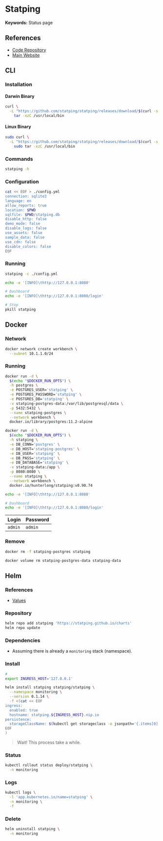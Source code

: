 # Statping

**Keywords:** Status page

## References

- [Code Repository](https://github.com/statping/statping)
- [Main Website](https://statping.com/)

## CLI

### Installation

#### Darwin Binary

```sh
curl \
  -L "https://github.com/statping/statping/releases/download/$(curl -s https://api.github.com/repos/statping/statping/releases/latest | grep tag_name | cut -d '"' -f 4)/statping-darwin-amd64.tar.gz" | \
    tar -xzC /usr/local/bin
```

#### Linux Binary

```sh
sudo curl \
  -L "https://github.com/statping/statping/releases/download/$(curl -s https://api.github.com/repos/statping/statping/releases/latest | grep tag_name | cut -d '"' -f 4)/statping-linux-amd64.tar.gz" | \
    sudo tar -xzC /usr/local/bin
```

### Commands

```sh
statping -h
```

### Configuration

```sh
cat << EOF > ./config.yml
connection: sqlite3
language: en
allow_reports: true
location: $PWD
sqlfile: $PWD/statping.db
disable_http: false
demo_mode: false
disable_logs: false
use_assets: false
sample_data: false
use_cdn: false
disable_colors: false
EOF
```

### Running

```sh
statping -c ./config.yml
```

```sh
echo -e '[INFO]\thttp://127.0.0.1:8080'

# Dashboard
echo -e '[INFO]\thttp://127.0.0.1:8080/login'
```

```sh
# Stop
pkill statping
```

## Docker

### Network

```sh
docker network create workbench \
  --subnet 10.1.1.0/24
```

### Running

```sh
docker run -d \
  $(echo "$DOCKER_RUN_OPTS") \
  -h postgres \
  -e POSTGRES_USER='statping' \
  -e POSTGRES_PASSWORD='statping' \
  -e POSTGRES_DB='statping' \
  -v statping-postgres-data:/var/lib/postgresql/data \
  -p 5432:5432 \
  --name statping-postgres \
  --network workbench \
  docker.io/library/postgres:11.2-alpine
```

```sh
docker run -d \
  $(echo "$DOCKER_RUN_OPTS") \
  -h statping \
  -e DB_CONN='postgres' \
  -e DB_HOST='statping-postgres' \
  -e DB_USER='statping' \
  -e DB_PASS='statping' \
  -e DB_DATABASE='statping' \
  -v statping-data:/app \
  -p 8080:8080 \
  --name statping \
  --network workbench \
  docker.io/hunterlong/statping:v0.90.74
```

```sh
echo -e '[INFO]\thttp://127.0.0.1:8080'

# Dashboard
echo -e '[INFO]\thttp://127.0.0.1:8080/login'
```

| Login | Password |
| --- | --- |
| `admin` | `admin` |

### Remove

```sh
docker rm -f statping-postgres statping

docker volume rm statping-postgres-data statping-data
```

## Helm

### References

- [Values](https://github.com/statping/charts/tree/main/charts/statping#values)

### Repository

```sh
helm repo add statping 'https://statping.github.io/charts'
helm repo update
```

### Dependencies

- Assuming there is already a `monitoring` stack (namespace).

### Install

```sh
#
export INGRESS_HOST='127.0.0.1'
```

```sh
helm install statping statping/statping \
  --namespace monitoring \
  --version 0.1.14 \
  -f <(cat << EOF
ingress:
  enabled: true
  hostname: statping.${INGRESS_HOST}.nip.io
persistence:
  storageClassName: $(kubectl get storageclass -o jsonpath='{.items[0].metadata.name}')
EOF
)
```

> Wait! This process take a while.

### Status

```sh
kubectl rollout status deploy/statping \
  -n monitoring
```

### Logs

```sh
kubectl logs \
  -l 'app.kubernetes.io/name=statping' \
  -n monitoring \
  -f
```

### Delete

```sh
helm uninstall statping \
  -n monitoring
```
